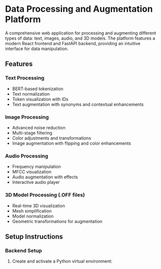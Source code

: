 # Data Processing and Augmentation Platform

A comprehensive web application for processing and augmenting different types of data: text, images, audio, and 3D models. The platform features a modern React frontend and FastAPI backend, providing an intuitive interface for data manipulation.

## Features

### Text Processing
- BERT-based tokenization
- Text normalization
- Token visualization with IDs
- Text augmentation with synonyms and contextual enhancements

### Image Processing
- Advanced noise reduction
- Multi-stage filtering
- Color adjustments and transformations
- Image augmentation with flipping and color enhancements

### Audio Processing
- Frequency manipulation
- MFCC visualization
- Audio augmentation with effects
- Interactive audio player

### 3D Model Processing (.OFF files)
- Real-time 3D visualization
- Mesh simplification
- Model normalization
- Geometric transformations for augmentation

## Setup Instructions

### Backend Setup

1. Create and activate a Python virtual environment: 
